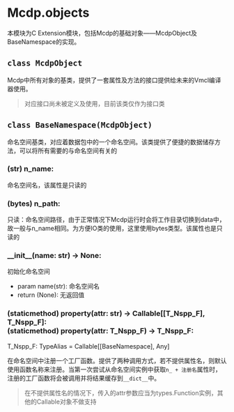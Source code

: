 # Mcdp.objects

本模块为C Extension模块，包括Mcdp的基础对象——McdpObject及BaseNamespace的实现。

## `class McdpObject` 

Mcdp中所有对象的基类，提供了一套属性及方法的接口提供给未来的Vmcl编译器使用。

> 对应接口尚未被定义及使用，目前该类仅作为接口类

## `class BaseNamespace(McdpObject)`

命名空间基类，对应着数据包中的一个命名空间。该类提供了便捷的数据储存方法，可以将所有需要的与命名空间有关的

### (str) n_name:
命名空间名，该属性是只读的

### (bytes) n_path:
只读：命名空间路径，由于正常情况下Mcdp运行时会将工作目录切换到data中，故一般与n_name相同。为方便IO类的使用，这里使用bytes类型。该属性也是只读的

### \_\_init\_\_(name: str) -> None:
初始化命名空间
- param name(str): 命名空间名
- return (None): 无返回值

### (staticmethod) property(attr: str) -> Callable[[T_Nspp_F], T_Nspp_F]: <br>(staticmethod) property(attr: T_Nspp_F) -> T_Nspp_F:

T_Nspp_F: TypeAlias = Callable[[BaseNamespace], Any]

在命名空间中注册一个工厂函数。提供了两种调用方式，若不提供属性名，则默认使用函数名称来注册。当第一次尝试从命名空间实例中获取`n_ + 注册名`属性时，注册的工厂函数将会被调用并将结果缓存到`__dict__`中。

> 在不提供属性名的情况下，传入的attr参数应当为types.Function实例，其他的Callable对象不做支持

